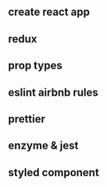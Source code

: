 ## create react app

## redux

## prop types

## eslint airbnb rules

## prettier

## enzyme & jest

## styled component
